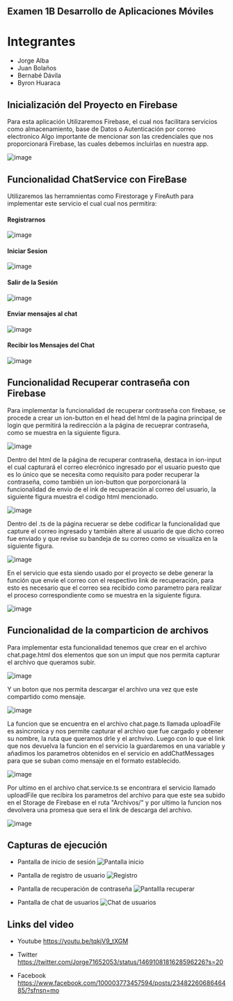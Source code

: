 ## Examen 1B Desarrollo de Aplicaciones Móviles

# Integrantes
* Jorge Alba
* Juan Bolaños
* Bernabé Dávila
* Byron Huaraca

## Inicialización del Proyecto en Firebase

Para esta aplicación Utilizaremos Firebase, el cual nos facilitara servicios como almacenamiento, base de Datos o Autenticación por correo electronico
Algo importante de mencionar son las credenciales que nos proporcionará Firebase, las cuales debemos incluirlas en nuestra app.

![image](https://user-images.githubusercontent.com/58042023/145520819-36075fc8-0f58-4de4-bda4-5c35ab4fc47c.png)


## Funcionalidad ChatService con FireBase

Utilizaremos las herramnientas como Firestorage y FireAuth para implementar este servicio el cual cual nos permitira: 

#### Registrarnos  
![image](https://user-images.githubusercontent.com/58042023/145520966-eca91e13-b91b-437c-9baf-df8282f2b578.png)


#### Iniciar Sesion  
![image](https://user-images.githubusercontent.com/58042023/145521009-c8a7be9e-6d65-471e-9503-6711d4798b56.png)


#### Salir de la Sesión
![image](https://user-images.githubusercontent.com/58042023/145521028-49d54b57-d0cf-4f02-b89c-1721b20042eb.png)


#### Enviar mensajes al chat
![image](https://user-images.githubusercontent.com/58042023/145521067-8756f981-cc55-43da-84e1-5a973aff0a4c.png)


#### Recibir los Mensajes del Chat
![image](https://user-images.githubusercontent.com/58042023/145521138-9e024ddc-b97b-4bcc-950b-3d2f596f272c.png)

 
## Funcionalidad Recuperar contraseña con Firebase

Para implementar la funcionalidad de recuperar contraseña con firebase, se procede a crear un ion-button en el head del html de la pagina principal de login que permitirá la redirección a la página de recueprar contraseña, como se muestra en la siguiente figura.

![image](https://user-images.githubusercontent.com/66254573/145497602-e9efe9f8-76aa-4e4e-8ebe-4000d23c17a6.png)

Dentro del html de la página de recuperar contraseña, destaca in ion-input el cual capturará el correo elecrónico ingresado por el usuario puesto que es lo único que se necesita como requisito para poder recuperar la contraseña, como también un ion-button que porporcionará la funcionalidad de envio de el ink de recuperación al correo del usuario, la siguiente figura muestra el codigo html mencionado.

![image](https://user-images.githubusercontent.com/66254573/145497671-0c93a960-f85f-443b-8f03-278d1016f05d.png)


Dentro del .ts de la página recuerar se debe codificar la funcionalidad que capture el correo ingresado y también altere al usuario de que dicho correo fue enviado y que revise su bandeja de su correo como se visualiza en la siguiente figura.

![image](https://user-images.githubusercontent.com/66254573/145498213-f7000fb7-a62b-4d3a-8d01-f59d324eec32.png)


En el servicio que esta siendo usado por el proyecto se debe generar la función que envíe el correo con el respectivo link de recuperación, para esto es necesario que el correo sea recibido como parametro para realizar el proceso correspondiente como se muestra en la siguiente figura.

![image](https://user-images.githubusercontent.com/66254573/145498372-386b5e79-309f-428e-9b70-cfbfb86a3c89.png)

## Funcionalidad de la comparticion de archivos

Para implementar esta funcionalidad tenemos que crear en el archivo chat.page.html dos elementos que son un imput que nos permita capturar el archivo que queramos subir.

![image](https://user-images.githubusercontent.com/58036212/145499491-40eb4b68-ad96-409c-9653-f27cb195d8f0.png)

Y un boton que nos permita descargar el archivo una vez que este compartido como mensaje.

![image](https://user-images.githubusercontent.com/58036212/145499640-7460bdcd-6578-4b69-a59b-3a6e24af7a2f.png)


La funcion que se encuentra en el archivo chat.page.ts llamada uploadFile es asincronica y nos permite capturar el archivo que fue cargado y obtener su nombre, la ruta que queramos drle y el archvivo. Luego con lo que el link que nos devuelva la funcion en el servicio la guardaremos en una variable y añadimos los parametros obtenidos en el servicio en addChatMessages para que se suban como mensaje en el formato establecido.

![image](https://user-images.githubusercontent.com/58036212/145500439-12f8441c-6b98-48f5-8471-d0da86f60a64.png)


Por ultimo en el archivo chat.service.ts se encontrara el servicio llamado uploadFile que recibira los parametros del archivo para que este sea subido en el Storage de Firebase en el ruta "Archivos/" y por ultimo la funcion nos devolvera una promesa que sera el link de descarga del archivo.

![image](https://user-images.githubusercontent.com/58036212/145500490-a05ca14e-ce60-4bdc-9b23-1c2a99831392.png)


## Capturas de ejecución

* Pantalla de inicio de sesión
![Pantalla inicio](https://user-images.githubusercontent.com/58042215/145498670-297cce6f-b8d0-4082-8a7b-2e62e932a494.PNG)

* Pantalla de registro de usuario
![Registro](https://user-images.githubusercontent.com/58042215/145498706-c4796a11-8769-489f-a2ae-22784a0d2aa2.PNG)

* Pantalla de recuperación de contraseña
![Pantallla recuperar](https://user-images.githubusercontent.com/58042215/145498713-4ee41b30-2ef6-450c-95d4-dab71a3adacd.PNG)

* Pantalla de chat de usuarios
![Chat de usuarios](https://user-images.githubusercontent.com/58042215/145498954-ac45134e-2817-4af2-a8c5-9a36bce94176.PNG)

## Links del video 

* Youtube
https://youtu.be/tqkjV9_tXGM

* Twitter
https://twitter.com/Jorge71652053/status/1469108181628596226?s=20

* Facebook
https://www.facebook.com/100003773457594/posts/2348226068646485/?sfnsn=mo
